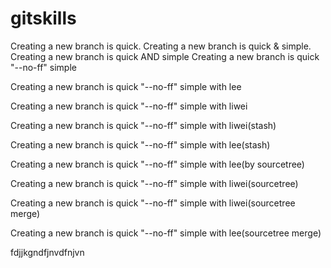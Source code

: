 # gitskills
Creating a new branch is quick.
Creating a new branch is quick & simple.
Creating a new branch is quick AND simple
Creating a new branch is quick "--no-ff" simple

Creating a new branch is quick "--no-ff" simple with lee

Creating a new branch is quick "--no-ff" simple with liwei

Creating a new branch is quick "--no-ff" simple with liwei(stash)

Creating a new branch is quick "--no-ff" simple with lee(stash)

Creating a new branch is quick "--no-ff" simple with lee(by sourcetree)

Creating a new branch is quick "--no-ff" simple with liwei(sourcetree)

Creating a new branch is quick "--no-ff" simple with liwei(sourcetree merge)

Creating a new branch is quick "--no-ff" simple with lee(sourcetree merge)

fdjjkgndfjnvdfnjvn